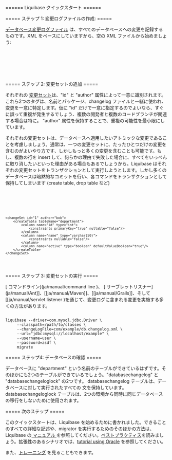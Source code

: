 ====== Liquibase クイックスタート ======

===== ステップ 1: 変更ログファイルの作成: =====

[データベース変更ログファイル](ja/manual/databasechangelog) は、すべてのデータベースへの変更を記録するものです。XML をベースにしていますから、空の XML ファイルから始めましょう:


<code xml>
<?xml version="1.0" encoding="UTF-8"?>

<databaseChangeLog
  xmlns="http://www.liquibase.org/xml/ns/dbchangelog"
  xmlns:xsi="http://www.w3.org/2001/XMLSchema-instance"
  xsi:schemaLocation="http://www.liquibase.org/xml/ns/dbchangelog
         http://www.liquibase.org/xml/ns/dbchangelog/dbchangelog-2.0.xsd">

</databaseChangeLog>
</code>                     



===== ステップ 2: 変更セットの追加 =====

それぞれの [変更セット](ja/manual/changeset)は、"id" と "author" 属性によって一意に識別されます。これら2つのタグは、名前とパッケージ、changelog ファイルと一緒に使われ、変更を一意に特定します。仮に "id" だけで一意に指定するのでよいなら、すぐに誤って重複が発生するでしょう、複数の開発者と複数のコードブランチが関連する場合は特に。 "author" 属性を保持することで、重複の可能性を最小限にしています。

それぞれの変更セットは、データベースへ適用したいアトミックな変更であることを考慮しましょう。通常は、一つの変更セットに、たったひとつだけの変更を含むのがよいやり方です、しかしもっと多くの変更を含むことも可能です。もし、複数の行を insert して、何らかの理由で失敗した場合に、すべてをいっぺんに取り消したいといった理由がある場合もあるでしょうから。Liquibase はそれぞれの変更セットをトランザクションとして実行しようとします。しかし多くのデータベースは暗黙的なコミットを行い、各コマンドをトランザクションとして保持してしまいます (create table, drop table など)

<code xml>
<?xml version="1.0" encoding="UTF-8"?>

<databaseChangeLog
  xmlns="http://www.liquibase.org/xml/ns/dbchangelog"
  xmlns:xsi="http://www.w3.org/2001/XMLSchema-instance"
  xsi:schemaLocation="http://www.liquibase.org/xml/ns/dbchangelog
         http://www.liquibase.org/xml/ns/dbchangelog/dbchangelog-2.0.xsd">

    <changeSet id="1" author="bob">
        <createTable tableName="department">
            <column name="id" type="int">
                <constraints primaryKey="true" nullable="false"/>
            </column>
            <column name="name" type="varchar(50)">
                <constraints nullable="false"/>
            </column>
            <column name="active" type="boolean" defaultValueBoolean="true"/>
        </createTable>
    </changeSet>

</databaseChangeLog>
</code>                  





===== ステップ 3: 変更セットの実行 =====

[ コマンドライン](ja/manual/command line )、 [ サーブレットリスナー](ja/manual/Ant]]、[[ja/manual/Maven]]、[[ja/manual/Grails]]、そして[[ja/manual/servlet listener )を通じて、変更ログに含まれる変更を実施する多くの方法があります。

<code>
liquibase --driver=com.mysql.jdbc.Driver \
     --classpath=/path/to/classes \
     --changeLogFile=com/example/db.changelog.xml \
     --url="jdbc:mysql://localhost/example" \
     --username=user \
     --password=asdf \
     migrate
</code>                    


===== ステップ4: データベースの確認 =====

データベースに "department" という名前のテーブルができているはずです。そのほかにも2つのテーブルができているでしょう。"databasechangelog" と "databasechangeloglock" の2つです。 databasechangelog テーブルは、データベースに対して実行されたすべての 文を保持しています。databasechangeloglock テーブルは、2つの環境から同時に同じデータベースの移行をしないために使用されます。




===== 次のステップ =====

このクイックスタートは、Liquibase を始めるために書かれました。できることのすべての詳細な記述や、migrator を実行するためのそのほかの方法は、Liquibase の[ マニュアル ](ja/manual/home )を参照してください。[ベストプラクティス](bestpractices)を読みましょう。拡張性のあるシナリオでは、[tutorial using Oracle](tutorial-using-oracle) を参照してください。


また、[トレーニング](training) を見ることもできます。